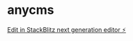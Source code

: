 # anycms

[Edit in StackBlitz next generation editor ⚡️](https://stackblitz.com/~/github.com/reginaldbdanso/anycms)